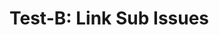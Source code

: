 <!--
title: "Test-B: Link Sub Issues"
labels: ["test","ci","github-admin","phase:phase-0"]
assignees: ["mfortin014"]
uid: "test-b-link-003"
parent_uid: "auto-gh-epic"
type: "Chore"
status: "Draft"
priority: "P2"
target: "mvp-0.7.0"
area: "ci"
doc: "docs/policy/ci_minimal.md"
-->

# Test-B: Link Sub Issues
